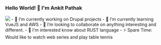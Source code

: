 ### Hello World! 👋 I'm Ankit Pathak
<img src='https://media.giphy.com/media/USV0ym3bVWQJJmNu3N/giphy.gif' />
- 🔭 I’m currently working on Drupal projects
- 🌱 I’m currently learning VueJS and AWS
- 👯 I’m looking to collaborate on anything interesting and different.
- 💬 I'm interested know about RUST language
- ⚡ Spare Time: Would like to watch web series and play table tennis
